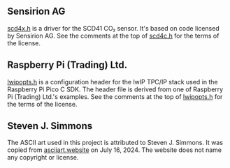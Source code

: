 ## Sensirion AG
[scd4x.h][1] is a driver for the SCD41 CO₂ sensor.  It's based on code licensed
by Sensirion AG.  See the comments at the top of [scd4c.h][1] for the terms of
the license.

## Raspberry Pi (Trading) Ltd.
[lwipopts.h][2] is a configuration header for the lwIP TPC/IP stack used in the
Raspberry Pi Pico C SDK.  The header file is derived from one of Raspberry Pi
(Trading) Ltd.'s examples.  See the comments at the top of [lwipopts.h][2] for
the terms of the license.

## Steven J. Simmons
The ASCII art used in this project is attributed to Steven J. Simmons. It was
copied from [asciiart.website][3] on July 16, 2024.  The website does not name
any copyright or license.

[1]: include/picoro/drivers/scd4x.h
[2]: examples/co2-server/lwipopts.h
[3]: https://asciiart.website/index.php?art=anime%20and%20manga/dragon%20ball
